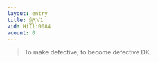 ```yaml
---
layout: entry
title: སྐྱོན་√1
vid: Hill:0084
vcount: 0
---
```


> To make defective; to become defective DK\.

